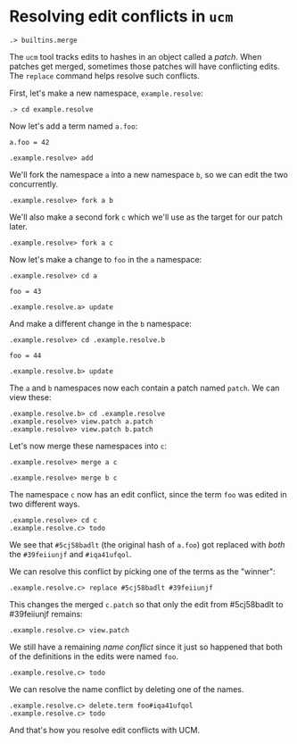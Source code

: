 # Resolving edit conflicts in `ucm`

```ucm:hide
.> builtins.merge
```

The `ucm` tool tracks edits to hashes in an object called a _patch_. When patches get merged, sometimes those patches will have conflicting edits. The `replace` command helps resolve such conflicts.

First, let's make a new namespace, `example.resolve`:

```ucm
.> cd example.resolve
```

Now let's add a term named `a.foo`:

```unison
a.foo = 42
```

```ucm
.example.resolve> add
```

We'll fork the namespace `a` into a new namespace `b`, so we can edit the two concurrently.

```ucm
.example.resolve> fork a b
```

We'll also make a second fork `c` which we'll use as the target for our patch later.

```ucm
.example.resolve> fork a c
```

Now let's make a change to `foo` in the `a` namespace:

```ucm
.example.resolve> cd a
```

```unison
foo = 43
```

```ucm
.example.resolve.a> update
```

And make a different change in the `b` namespace:

```ucm
.example.resolve> cd .example.resolve.b
```

```unison
foo = 44
```

```ucm
.example.resolve.b> update
```

The `a` and `b` namespaces now each contain a patch named `patch`. We can view these:

```ucm
.example.resolve.b> cd .example.resolve
.example.resolve> view.patch a.patch
.example.resolve> view.patch b.patch
```

Let's now merge these namespaces into `c`:

```ucm
.example.resolve> merge a c
```
```ucm:error
.example.resolve> merge b c
```

The namespace `c` now has an edit conflict, since the term `foo` was edited in two different ways.

```ucm:error
.example.resolve> cd c
.example.resolve.c> todo
```

We see that `#5cj58badlt` (the original hash of `a.foo`) got replaced with _both_ the `#39feiiunjf` and `#iqa41ufqol`.

We can resolve this conflict by picking one of the terms as the "winner":

```ucm
.example.resolve.c> replace #5cj58badlt #39feiiunjf
```

This changes the merged `c.patch` so that only the edit from #5cj58badlt to  #39feiiunjf remains:

```ucm
.example.resolve.c> view.patch
```

We still have a remaining _name conflict_ since it just so happened that both of the definitions in the edits were named `foo`.

```ucm:error
.example.resolve.c> todo
```

We can resolve the name conflict by deleting one of the names.

```ucm
.example.resolve.c> delete.term foo#iqa41ufqol
.example.resolve.c> todo
```

And that's how you resolve edit conflicts with UCM.
